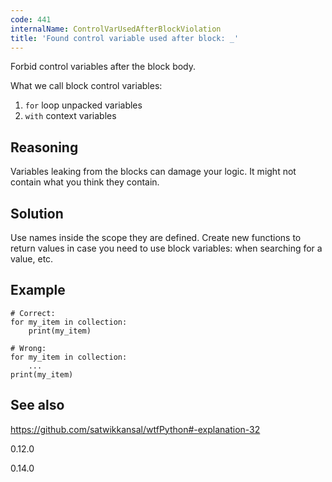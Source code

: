 ```yaml
---
code: 441
internalName: ControlVarUsedAfterBlockViolation
title: 'Found control variable used after block: _'
---
```


Forbid control variables after the block body.

What we call block control variables:

1.  `for` loop unpacked variables
2.  `with` context variables

<!-- end list -->

## Reasoning
Variables leaking from the blocks can damage your logic. It might
not contain what you think they contain.

## Solution
Use names inside the scope they are defined. Create new functions to
return values in case you need to use block variables: when
searching for a value, etc.

## Example

    # Correct:
    for my_item in collection:
        print(my_item)
    
    # Wrong:
    for my_item in collection:
        ...
    print(my_item)

## See also
<https://github.com/satwikkansal/wtfPython#-explanation-32>

<div class="versionadded">

0.12.0

</div>

<div class="versionchanged">

0.14.0

</div>